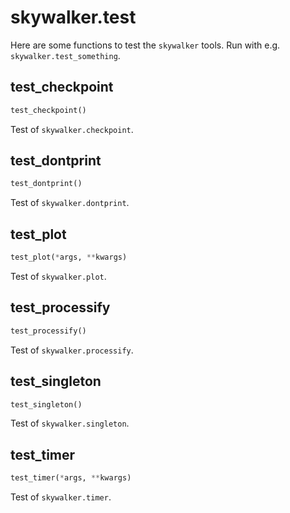 # skywalker.test

Here are some functions to test the `skywalker` tools. Run with e.g. `skywalker.test_something`.

## test_checkpoint
```python
test_checkpoint()
```

Test of `skywalker.checkpoint`.

## test_dontprint
```python
test_dontprint()
```

Test of `skywalker.dontprint`.

## test_plot
```python
test_plot(*args, **kwargs)
```

Test of `skywalker.plot`.

## test_processify
```python
test_processify()
```

Test of `skywalker.processify`.

## test_singleton
```python
test_singleton()
```

Test of `skywalker.singleton`.

## test_timer
```python
test_timer(*args, **kwargs)
```

Test of `skywalker.timer`.

